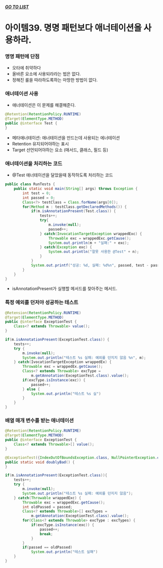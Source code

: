 ##### [GO TO LIST](../README.md)

# 아이템39. 명명 패턴보다 애너테이션을 사용하라.

### 명명 패턴에 단점
- 오타에 취약하다
- 올바른 요소에 사용되라라는 법은 없다.
- 정해진 룰을 따라하도록하는 마땅한 방법이 없다.

### 애너테이션 사용
- 애너테이션은 이 문제를 해결해준다.
```java
@Retention(RetentionPolicy.RUNTIME)
@Target(ElementType.METHOD)
public @interface Test {
}
```
- 메타애너테이션: 애너테이션을 만드는데 사용되는 에너테이션
- Retention 유지되어야하는 표시
- Target 선언되어야하는 요소 (매서드, 클래스, 필드 등)

### 애너테이션을 처리하는 코드
- @Test 애너테이션을 달았을때 동작하도록 처리하는 코드 
```java
public class RunTests {
    public static void main(String[] args) throws Exception {
        int test = 0;
        int passed = 0;
        Class<?> testClass = Class.forName(args[0]);
        for(Method m : testClass.getDeclaredMethods()) {
            if(m.isAnnotationPresent(Test.class)) {
            	tests++;
                try{
                	m.invoke(null);
                    passed++;
                } catch(InvocationTargetException wrappedExc) {
                	Throwable exc = wrappedExc.getCause();
                    System.out.println(m + "실패:" + exc);
                } catch(Exception exc) {
                	System.out.println("잘못 사용한 @Test" + n);
                }
            }
            System.out.printf("성공: %d, 실패: %d%n", passed, test - passed);
        }
    }
}
```
- isAnnotationPresent가 실행할 메서드를 찾아주는 메서드.

### 특정 예외를 던저야 성공하는 테스트
```java
@Retension(RetentionPolicy.RUNTIME)
@Target(ElementType.METHOD)
public @interface ExceptionTest {
    Class<? extends Throwable> value();
}
```
```java
if(m.isAnnotationPresent(ExceptionTest.class)) {
    tests++;
    try {
        m.invoke(null);
        System.out.println("테스트 %s 실패: 예외를 던지지 않음 %n", m);
    } catch(IvocationTargetException wrappedEx) {
        Throwable exc = wrappedEx.getCause();
        Class<? extends Throwable> excType =
            m.getAnnotation(ExceptionTest.class).value();
        if(excType.isInstance(exc)) {
            passed++;
        } else {
            System.out.println("테스트 %s 실")
        }
    }
}
```

### 배열 매개 변수를 받는 애너테이션
```java
@Retention(RetentionPolicy.RUNTIME) 
@Target(ElementType.METHOD)
public @interface ExceptionTest {
    Class<? extends Throwable>[] value();
}
```
```java
@ExceptionTest({IndexOutOfBoundsException.class, NullPointerException.class})
public static void doublyBad() {
}
```
```java
if(m.isAnnotationPresent(ExceptionTest.class)){
    tests++;
    try {
        m.invoke(null);
        System.out.println("테스트 %s 실패: 예외를 던지지 않음");
    } catch(Throwable wrappedExc) {
        Throwable exc = wrappedExc.getCause();
        int oldPassed = passed;
        Class<? extends Throwable>[] excTypes =
            m.getAnnotation(ExceptionTest.class).value();
        for(Class<? extends Throwable> excType : excTypes) {
            if(excType.isInstance(exc)) {
                passed++;
                break;
            }   
        }   
        if(passed == oldPassed)
            System.out.println("테스트 실패")
    }
}
```

